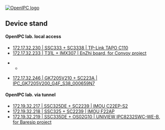 [![OpenIPC logo][logo]][site_basic]

## Device stand


#### OpenIPC lab. local access

- [172.17.32.230 | SSC333 + SC3338 | TP-Link TAPO C110](http://172.17.32.230:85/cgi-bin/preview.cgi)
- [172.17.32.233 | T31L + IMX307 | EnZhi board, for Convoy project](http://172.17.32.233:85/cgi-bin/preview.cgi)
* -
- [172.17.32.246 | GK7205V210 + SC223A | IPC_GK7205V200_G4F_S38_000659N7](http://172.17.32.246/uuid.html)


#### OpenIPC lab. via tunnel

- [172.19.32.217 | SSC325DE + SC2239 | IMOU C22EP-S2](http://172.19.32.217:85/cgi-bin/preview.cgi)
- [172.19.32.218 | SSC325 + SC2239 | IMOU F22AP](http://172.19.32.218:85/cgi-bin/preview.cgi)
- [172.19.32.219 | SSC335DE + OS02G10 | UNIVIEW IPC8232SWC-WE-B, for Baresip project](http://172.19.32.219:85/cgi-bin/preview.cgi)


[logo]: https://openipc.org/assets/openipc-logo-black.svg
[site_basic]: https://openipc.org
[telegram_en]: https://t.me/OpenIPC
